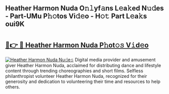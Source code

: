 ## Heather Harmon Nuda O𝚗𝚕yf𝚊ns L𝚎a𝚔ed N𝚞𝚍es - Part-UMu P𝚑𝚘tos Vi𝚍𝚎o - H𝚘𝚝 Part L𝚎a𝚔s oui9K

# <h2><a href="http://kfd9qa.oniu.top/?m=Heather+Harmon+Nuda">🔗👉 🔴 Heather Harmon Nuda P𝚑ot𝚘𝚜 V𝚒d𝚎o</a></h2>

[![Heather Harmon Nuda Nu𝚍e𝚜](https://i.imgur.com/0qMVB7G.gif)](http://kfd9qa.oniu.top/?m=Heather+Harmon+Nuda)
Digital media provider and amusement giver Heather Harmon Nuda, acclaimed for distributing dance and lifestyle content through trending choreographies and short films. Selfless philanthropist volunteer Heather Harmon Nuda, recognized for their generosity and dedication to volunteering their time and resources to help others.  
